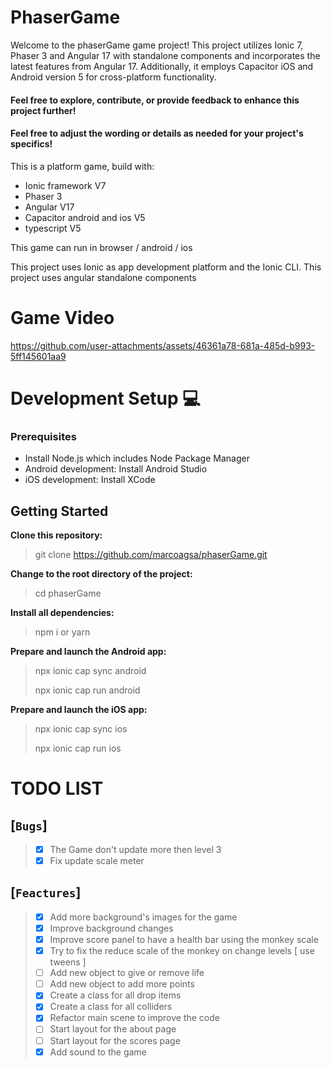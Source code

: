 # PhaserGame

Welcome to the phaserGame game project! This project utilizes Ionic 7, Phaser 3 and Angular 17 with standalone components and incorporates the latest features from Angular 17. Additionally, it employs Capacitor iOS and Android version 5 for cross-platform functionality.

#### Feel free to explore, contribute, or provide feedback to enhance this project further!

#### Feel free to adjust the wording or details as needed for your project's specifics!

This is a platform game, build with:

- Ionic framework V7
- Phaser 3
- Angular V17
- Capacitor android and ios V5
- typescript V5

This game can run in browser / android / ios

This project uses Ionic as app development platform and the Ionic CLI.
This project uses angular standalone components

# Game Video

https://github.com/user-attachments/assets/46361a78-681a-485d-b993-5ff145601aa9

# Development Setup 💻

### Prerequisites

- Install Node.js which includes Node Package Manager
- Android development: Install Android Studio
- iOS development: Install XCode

## Getting Started

**Clone this repository:**

> git clone https://github.com/marcoagsa/phaserGame.git

**Change to the root directory of the project:**

> cd phaserGame

**Install all dependencies:**

> npm i or yarn

**Prepare and launch the Android app:**

> npx ionic cap sync android
>
> npx ionic cap run android

**Prepare and launch the iOS app:**

> npx ionic cap sync ios
>
> npx ionic cap run ios

# TODO LIST

## [`Bugs`]

> - [x] The Game don't update more then level 3
> - [x] Fix update scale meter

## [`Feactures`]

> - [x] Add more background's images for the game
> - [x] Improve background changes
> - [x] Improve score panel to have a health bar using the monkey scale
> - [x] Try to fix the reduce scale of the monkey on change levels [ use tweens ]
> - [ ] Add new object to give or remove life
> - [ ] Add new object to add more points
> - [x] Create a class for all drop items
> - [x] Create a class for all colliders
> - [x] Refactor main scene to improve the code
> - [ ] Start layout for the about page
> - [ ] Start layout for the scores page
> - [x] Add sound to the game

